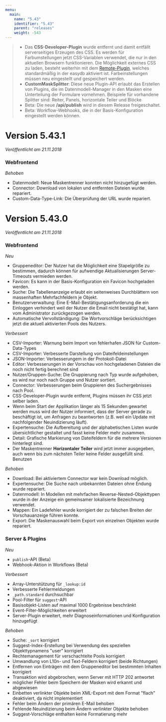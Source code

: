 ```yaml
---
menu:
  main:
    name: "5.43"
    identifier: "5.43"
    parent: "releases"
    weight: -543
---
```


> * Das **CSS-Developer-Plugin** wurde entfernt und damit entfällt serverseitiges Erzeugen des CSS. Es werden für Farbumstellungen jetzt CSS-Variablen verwendet, die nur in den aktuellen Browsern funktionieren. Die Möglichkeit externes CSS zu laden, besteht weiterhin mit dem [Remote-Plugin](https://github.com/programmfabrik/easydb-remote-plugin), welches standardmäßig in der easydb aktiviert ist. Farbeinstellungen müssen neu eingestellt und gespeichert werden.
> * **CustomMaskSplitter**: Diese neue Plugin-API erlaubt das Erstellen von Plugins, die im Datenmodell-Manager in den Masken eine Unterteilung der Formulare vornehmen. Beispiele für vorhandene Splitter sind: Reiter, Panels, horizontale Teiler und Blöcke
> * Beta: Die neue **/api/publish** wird in diesem Release freigeschaltet.
> * Beta: Workflow-Webhooks, die in der Basis-Konfiguration eingestellt werden können.

# Version 5.43.1

*Veröffentlicht am 21.11.2018*

### Webfrontend

*Behoben*

* Datenmodell: Neue Maskentrenner konnten nicht hinzugefügt werden.
* Connector: Download von lokalen und entfernten Dateien wurde repariert.
* Custom-Data-Type-Link: Die Überprüfung der URL wurde repariert.

# Version 5.43.0

*Veröffentlicht am 21.11.2018*

### Webfrontend

*Neu*

* Gruppeneditor: Der Nutzer hat die Möglichkeit eine Stapelgröße zu bestimmen, dadurch können für aufwendige Aktualisierungen Server-Timeouts vermieden werden.
* Favicon: Es kann in der Basis-Konfiguration ein Favicon hochgeladen werden.
* Suche: Die Tabellenanzeige erlaubt ein seitenweises Durchblättern von massenhaften Mehrfachfeldern je Objekt.
* Benutzerverwaltung: Eine E-Mail-Bestätigungsanforderung die ein Einloggen verhindert weil der Nutzer die Email nicht bestätigt hat, kann vom Administrator zurückgezogen werden.
* Automatische Vervollständigung: Die Wortvorschläge berücksichtigen jetzt die aktuell aktivierten Pools des Nutzers.

*Verbessert*

* CSV-Importer: Warnung beim Import von fehlerhafen JSON für Custom-Data-Types
* CSV-Importer: Verbesserte Darstellung von Dateifeldeinstellungen
* JSON-Importer: Verbesserungem in der Protokoll-Datei
* Editor: Verbesserungen in der Vorschau von hochgeladenen Dateien die noch nicht fertig berechnet sind
* Nutzer/Gruppen-Suche: Die Gruppierung nach Typ wurde aufgehoben, es wird nur noch nach Gruppe und Nutzer sortiert.
* Connector: Verbesserungen beim Gruppieren des Suchergebnisses nach Pool.
* CSS-Developer-Plugin wurde entfernt, Plugins müssen ihr CSS jetzt selber laden.
* Wenn beim Start der Applikation länger als 15 Sekunden gewartet werden muss wird der Nutzer informiert, dass der Server gerade zu beschäftigt ist, um Anfragen zu beantworten (z.B. weil ein Update mit nachfolgender Neuindizierung läuft).
* Expertensuche: Die Aufbereitung und der alphabetischen Listen wurde übersichtlicher gestaltet und fasst keine Felder mehr zusammen.
* Detail: Grafische Markierung von Dateifeldern für die mehrere Versionen hinterlegt sind.
* Der Maskentrenner **Horizontaler Teiler** wird jetzt immer ausgegeben, auch wenn bis zum nächsten Teiler keine Felder ausgefüllt sind. Benutzen 

*Behoben*

* Download: Bei aktiviertem Connector war kein Download möglich.
* Expertensuche: Die Suche nach unbekannten Dateien ohne Endung wurde repariert.
* Datenmodell: In Modellen mit mehrfachen Reverse-Nested-Objekttypen wurde in der Anzeige ein gemeinsamer lokalisierte Bezeichnung verwendet.
* Mappen: Ein Ladefehler wurde korrigiert der zu falschen Breiten der Vorschauanzeige führen konnte.
* Export: Die Maskenauswahl beim Export von einzelnen Objekten wurde repariert.

### Server & Plugins

*Neu*

* `publish`-API (Beta)
* Webhook-Aktion in Workflows (Beta)

*Verbessert*

* Array-Unterstützung für `_lookup:id`
* Verbesserte Fehlermeldungen
* `_path.standard` durchsuchbar
* Pool-Filter für `suggest`-API
* Basisobjekt-Listen auf maximal 1000 Ergebnisse beschränkt
* Event-Filter-Möglichkeiten erweitert
* Server-Plugin erweitert, mehr Diagnoseinformationen und Konfiguration hinzugefügt

*Behoben*

* Suche: `_sort` korrigiert
* Suggest-Index-Erstellung bei Verwendung des speziellen Objekttypnamens "user" korrigiert
* Rechtemanagement für verschachtelte Pools korrigiert
* Umwandlung von L10n- und Text-Feldern korrigiert (beide Richtungen)
* Entfernen von Einträgen mit dem Gruppeneditor bei bestimmten Inhalten korrigiert
* Transaktion wird abgebrochen, wenn Server mit HTTP 202 antwortet
* möglicher Fehler beim Speichern der Masken wird erkannt und abgewiesen
* Einbetten verlinkter Objekte beim XML-Export mit dem Format "flach" deaktiviert, da nicht implementiert
* Fehler beim Ändern der primären E-Mail behoben
* Fehlende Neuindizierung beim Ändern verlinkter Objekte behoben
* Suggest-Vorschläge enthalten keine Formatierung mehr
